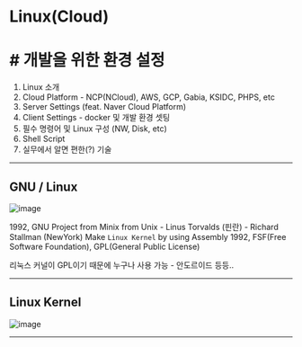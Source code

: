 # Linux(Cloud) 

# # 개발을 위한 환경 설정

1. Linux 소개
2. Cloud Platform - NCP(NCloud), AWS, GCP, Gabia, KSIDC, PHPS, etc
3. Server Settings (feat. Naver Cloud Platform)
4. Client Settings - docker 및 개발 환경 셋팅
5. 필수 명령어 및 Linux 구성 (NW, Disk, etc)
6. Shell Script
7. 실무에서 알면 편한(?) 기술

---------------------------------------------------------------------------------------------------

## GNU / Linux

![image](https://github.com/user-attachments/assets/2b3551ac-c22e-41bf-af6b-d1419839ef21)

1992, GNU Project from Minix from Unix
     - Linus Torvalds (핀란)
     - Richard Stallman (NewYork)
Make `Linux Kernel` by using Assembly
1992, FSF(Free Software Foundation), GPL(General Public License)

리눅스 커널이 GPL이기 때문에 누구나 사용 가능 - 안도르이드 등등..

---------------------------------------------------------------------------------------------------

## Linux Kernel

![image](https://github.com/user-attachments/assets/3030e35e-abd0-484e-b177-a31e586758f2)

---------------------------------------------------------------------------------------------------



